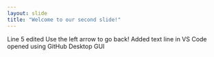 ```yaml
---
layout: slide
title: "Welcome to our second slide!"
---
```

Line 5 edited
Use the left arrow to go back!
Added text line in VS Code opened using GitHub Desktop GUI
